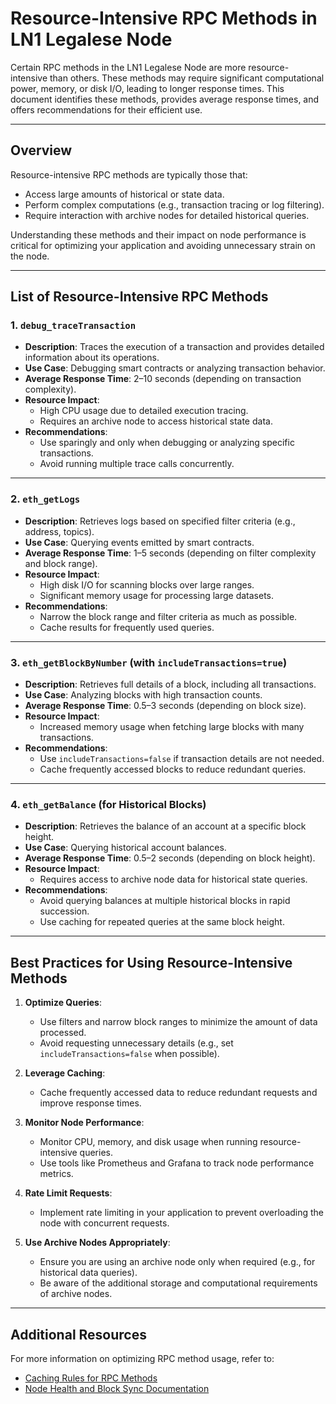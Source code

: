 # Resource-Intensive RPC Methods in LN1 Legalese Node

Certain RPC methods in the LN1 Legalese Node are more resource-intensive than others. These methods may require significant computational power, memory, or disk I/O, leading to longer response times. This document identifies these methods, provides average response times, and offers recommendations for their efficient use.

---

## **Overview**

Resource-intensive RPC methods are typically those that:
- Access large amounts of historical or state data.
- Perform complex computations (e.g., transaction tracing or log filtering).
- Require interaction with archive nodes for detailed historical queries.

Understanding these methods and their impact on node performance is critical for optimizing your application and avoiding unnecessary strain on the node.

---

## **List of Resource-Intensive RPC Methods**

### 1. **`debug_traceTransaction`**
- **Description**: Traces the execution of a transaction and provides detailed information about its operations.
- **Use Case**: Debugging smart contracts or analyzing transaction behavior.
- **Average Response Time**: 2–10 seconds (depending on transaction complexity).
- **Resource Impact**:
  - High CPU usage due to detailed execution tracing.
  - Requires an archive node to access historical state data.
- **Recommendations**:
  - Use sparingly and only when debugging or analyzing specific transactions.
  - Avoid running multiple trace calls concurrently.

---

### 2. **`eth_getLogs`**
- **Description**: Retrieves logs based on specified filter criteria (e.g., address, topics).
- **Use Case**: Querying events emitted by smart contracts.
- **Average Response Time**: 1–5 seconds (depending on filter complexity and block range).
- **Resource Impact**:
  - High disk I/O for scanning blocks over large ranges.
  - Significant memory usage for processing large datasets.
- **Recommendations**:
  - Narrow the block range and filter criteria as much as possible.
  - Cache results for frequently used queries.

---

### 3. **`eth_getBlockByNumber` (with `includeTransactions=true`)**
- **Description**: Retrieves full details of a block, including all transactions.
- **Use Case**: Analyzing blocks with high transaction counts.
- **Average Response Time**: 0.5–3 seconds (depending on block size).
- **Resource Impact**:
  - Increased memory usage when fetching large blocks with many transactions.
- **Recommendations**:
  - Use `includeTransactions=false` if transaction details are not needed.
  - Cache frequently accessed blocks to reduce redundant queries.

---

### 4. **`eth_getBalance` (for Historical Blocks)**
- **Description**: Retrieves the balance of an account at a specific block height.
- **Use Case**: Querying historical account balances.
- **Average Response Time**: 0.5–2 seconds (depending on block height).
- **Resource Impact**:
  - Requires access to archive node data for historical state queries.
- **Recommendations**:
  - Avoid querying balances at multiple historical blocks in rapid succession.
  - Use caching for repeated queries at the same block height.

---

## **Best Practices for Using Resource-Intensive Methods**

1. **Optimize Queries**:
   - Use filters and narrow block ranges to minimize the amount of data processed.
   - Avoid requesting unnecessary details (e.g., set `includeTransactions=false` when possible).

2. **Leverage Caching**:
   - Cache frequently accessed data to reduce redundant requests and improve response times.

3. **Monitor Node Performance**:
   - Monitor CPU, memory, and disk usage when running resource-intensive queries.
   - Use tools like Prometheus and Grafana to track node performance metrics.

4. **Rate Limit Requests**:
   - Implement rate limiting in your application to prevent overloading the node with concurrent requests.

5. **Use Archive Nodes Appropriately**:
   - Ensure you are using an archive node only when required (e.g., for historical data queries).
   - Be aware of the additional storage and computational requirements of archive nodes.

---

## Additional Resources

For more information on optimizing RPC method usage, refer to:
- [Caching Rules for RPC Methods](./caching_rules.md)
- [Node Health and Block Sync Documentation](./node_health_and_block_sync.md)
